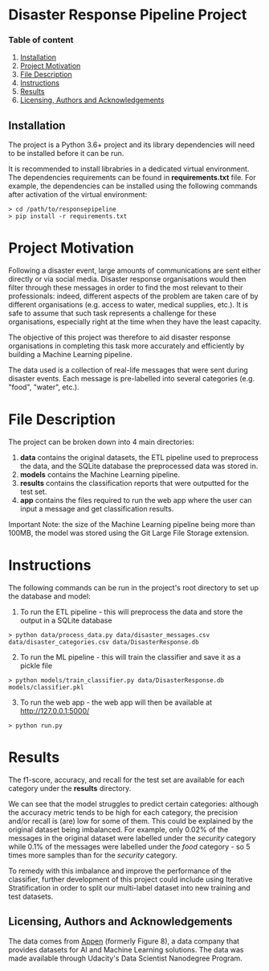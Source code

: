 # Disaster Response Pipeline Project

### Table of content

1. [Installation](#installation)
2. [Project Motivation](#motivation)
3. [File Description](#files)
4. [Instructions](#instructions)
5. [Results](#results)
6. [Licensing, Authors and Acknowledgements](#licensing)

## Installation<a name="Installation"></a>

The project is a Python 3.6+ project and its library dependencies will 
need to be installed before it can be run. 

It is recommended to install librabries in a dedicated virtual 
environment. The dependencies requirements can be found in
**requirements.txt** file. For example, the dependencies can be 
installed using the following commands after activation of the virtual
environment:

```
> cd /path/to/responsepipeline
> pip install -r requirements.txt
```

# Project Motivation<a name="motivation"></a>

Following a disaster event, large amounts of communications are sent 
either directly or via social media. Disaster response organisations 
would then filter through these messages in order to find the most 
relevant to their professionals: indeed, different aspects of the 
problem are taken care of by different organisations (e.g. access to 
water, medical supplies, etc.). It is safe to assume that such task 
represents a challenge for these organisations, especially right at the 
time when they have the least capacity. 

The objective of this project was therefore to aid disaster response 
organisations in completing this task more accurately and efficiently by
building a Machine Learning pipeline. 

The data used is a collection of real-life messages that were sent 
during disaster events. Each message is pre-labelled into several 
categories (e.g. "food", "water", etc.).

# File Description<a name="files"></a>

The project can be broken down into 4 main directories:

1. **data** contains the original datasets, the ETL pipeline used to 
preprocess the data, and the SQLite database the preprocessed data was 
stored in.
2. **models** contains the Machine Learning pipeline.
3. **results** contains the classification reports that were outputted 
for the test set. 
4. **app** contains the files required to run the web app where the user
can input a message and get classification results. 

Important Note: the size of the Machine Learning pipeline being more 
than 100MB, the model was stored using the Git Large File Storage 
extension. 

# Instructions

The following commands can be run in the project's root directory to set
up the database and model:

1. To run the ETL pipeline - this will preprocess the data and store the
output in a SQLite database
```
> python data/process_data.py data/disaster_messages.csv data/disaster_categories.csv data/DisasterResponse.db
```

2. To run the ML pipeline - this will train the classifier and save it 
as a pickle file
```
> python models/train_classifier.py data/DisasterResponse.db models/classifier.pkl
```

3. To run the web app - the web app will then be available at 
http://127.0.0.1:5000/
```
> python run.py
```

# Results<a name="results"></a>

The f1-score, accuracy, and recall for the test set are available for 
each category under the **results** directory.

We can see that the model struggles to predict certain categories: 
although the accuracy metric tends to be high for each category, the 
precision and/or recall is (are) low for some of them. This could be 
explained by the original dataset being imbalanced. For example, only 
0.02% of the messages in the original dataset were labelled under the 
*security* category while 0.1% of the messages were labelled under the 
*food* category - so 5 times more samples than for the *security* 
category. 

To remedy with this imbalance and improve the performance of the
classifier, further development of this project could include using 
Iterative Stratification in order to split our multi-label dataset into
new training and test datasets.

## Licensing, Authors and Acknowledgements<a name="licensing"></a>

The data comes from [Appen](https://www.appen.com/) (formerly Figure 8),
a data company that provides datasets for AI and Machine Learning 
solutions. The data was made available through Udacity's Data Scientist 
Nanodegree Program.
